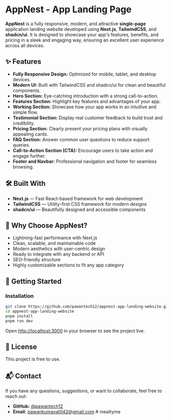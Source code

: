 # AppNest - App Landing Page

**AppNest** is a fully responsive, modern, and attractive **single-page** application landing website developed using **Next.js**, **TailwindCSS**, and **shadcn/ui**. It is designed to showcase your app's features, benefits, and pricing in a sleek and engaging way, ensuring an excellent user experience across all devices.

## ✨ Features

- **Fully Responsive Design:** Optimized for mobile, tablet, and desktop devices.
- **Modern UI:** Built with TailwindCSS and shadcn/ui for clean and beautiful components.
- **Hero Section:** Eye-catching introduction with a strong call-to-action.
- **Features Section:** Highlight key features and advantages of your app.
- **Working Section:** Showcase how your app works in an intuitive and simple flow.
- **Testimonial Section:** Display real customer feedback to build trust and credibility.
- **Pricing Section:** Clearly present your pricing plans with visually appealing cards.
- **FAQ Section:** Answer common user questions to reduce support queries.
- **Call-to-Action Section (CTA):** Encourage users to take action and engage further.
- **Footer and Navbar:** Professional navigation and footer for seamless browsing.

## 🛠️ Built With

- **Next.js** — Fast React-based framework for web development
- **TailwindCSS** — Utility-first CSS framework for modern designs
- **shadcn/ui** — Beautifully designed and accessible components

## 📢 Why Choose AppNest?

- Lightning-fast performance with Next.js
- Clean, scalable, and maintainable code
- Modern aesthetics with user-centric design
- Ready to integrate with any backend or API
- SEO-friendly structure
- Highly customizable sections to fit any app category

## 🚀 Getting Started

### Installation

```bash
git clone https://github.com/pawantech12/appnest-app-landing-website.git
cd appnest-app-landing-website
pnpm install
pnpm run dev
```

Open [http://localhost:3000](http://localhost:3000) in your browser to see the project live.

## 📄 License

This project is free to use.

## 📬 Contact

If you have any questions, suggestions, or want to collaborate, feel free to reach out:

- **GitHub:** [@pawantech12](https://github.com/pawantech12)
- **Email:** pawankumavat042@gmail.com
#   m e a l t y m e  
 